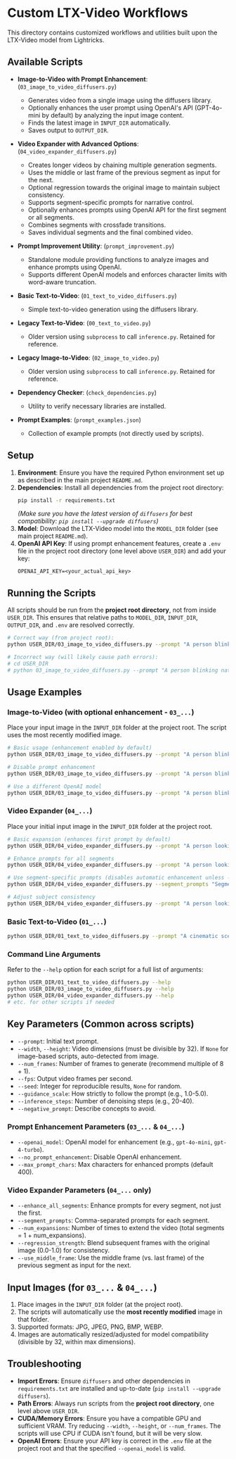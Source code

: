 # Custom LTX-Video Workflows

This directory contains customized workflows and utilities built upon the LTX-Video model from Lightricks.

## Available Scripts

- **Image-to-Video with Prompt Enhancement**: (`03_image_to_video_diffusers.py`)
  - Generates video from a single image using the diffusers library.
  - Optionally enhances the user prompt using OpenAI's API (GPT-4o-mini by default) by analyzing the input image content.
  - Finds the latest image in `INPUT_DIR` automatically.
  - Saves output to `OUTPUT_DIR`.

- **Video Expander with Advanced Options**: (`04_video_expander_diffusers.py`)
  - Creates longer videos by chaining multiple generation segments.
  - Uses the middle or last frame of the previous segment as input for the next.
  - Optional regression towards the original image to maintain subject consistency.
  - Supports segment-specific prompts for narrative control.
  - Optionally enhances prompts using OpenAI API for the first segment or all segments.
  - Combines segments with crossfade transitions.
  - Saves individual segments and the final combined video.

- **Prompt Improvement Utility**: (`prompt_improvement.py`)
  - Standalone module providing functions to analyze images and enhance prompts using OpenAI.
  - Supports different OpenAI models and enforces character limits with word-aware truncation.

- **Basic Text-to-Video**: (`01_text_to_video_diffusers.py`)
  - Simple text-to-video generation using the diffusers library.

- **Legacy Text-to-Video**: (`00_text_to_video.py`)
  - Older version using `subprocess` to call `inference.py`. Retained for reference.

- **Legacy Image-to-Video**: (`02_image_to_video.py`)
  - Older version using `subprocess` to call `inference.py`. Retained for reference.

- **Dependency Checker**: (`check_dependencies.py`)
  - Utility to verify necessary libraries are installed.

- **Prompt Examples**: (`prompt_examples.json`)
  - Collection of example prompts (not directly used by scripts).

## Setup

1.  **Environment**: Ensure you have the required Python environment set up as described in the main project `README.md`.
2.  **Dependencies**: Install all dependencies from the project root directory:
    ```bash
    pip install -r requirements.txt
    ```
    *(Make sure you have the latest version of `diffusers` for best compatibility: `pip install --upgrade diffusers`)*
3.  **Model**: Download the LTX-Video model into the `MODEL_DIR` folder (see main project `README.md`).
4.  **OpenAI API Key**: If using prompt enhancement features, create a `.env` file in the project root directory (one level above `USER_DIR`) and add your key:
    ```
    OPENAI_API_KEY=<your_actual_api_key>
    ```

## Running the Scripts

All scripts should be run from the **project root directory**, not from inside `USER_DIR`. This ensures that relative paths to `MODEL_DIR`, `INPUT_DIR`, `OUTPUT_DIR`, and `.env` are resolved correctly.

```bash
# Correct way (from project root):
python USER_DIR/03_image_to_video_diffusers.py --prompt "A person blinking naturally"

# Incorrect way (will likely cause path errors):
# cd USER_DIR
# python 03_image_to_video_diffusers.py --prompt "A person blinking naturally"
```

## Usage Examples

### Image-to-Video (with optional enhancement - `03_...`)

Place your input image in the `INPUT_DIR` folder at the project root. The script uses the most recently modified image.

```bash
# Basic usage (enhancement enabled by default)
python USER_DIR/03_image_to_video_diffusers.py --prompt "A person blinking naturally"

# Disable prompt enhancement
python USER_DIR/03_image_to_video_diffusers.py --prompt "A person blinking naturally" --no_prompt_enhancement

# Use a different OpenAI model
python USER_DIR/03_image_to_video_diffusers.py --prompt "A person blinking naturally" --openai_model gpt-4-turbo
```

### Video Expander (`04_...`)

Place your initial input image in the `INPUT_DIR` folder at the project root.

```bash
# Basic expansion (enhances first prompt by default)
python USER_DIR/04_video_expander_diffusers.py --prompt "A person looking around" --num_expansions 2

# Enhance prompts for all segments
python USER_DIR/04_video_expander_diffusers.py --prompt "A person looking around" --num_expansions 2 --enhance_all_segments

# Use segment-specific prompts (disables automatic enhancement unless --enhance_all_segments is used)
python USER_DIR/04_video_expander_diffusers.py --segment_prompts "Segment 1 prompt,Segment 2 prompt,Segment 3 prompt" --num_expansions 2

# Adjust subject consistency
python USER_DIR/04_video_expander_diffusers.py --prompt "A person looking around" --num_expansions 2 --regression_strength 0.4 --use_middle_frame
```

### Basic Text-to-Video (`01_...`)

```bash
python USER_DIR/01_text_to_video_diffusers.py --prompt "A cinematic scene description"
```

### Command Line Arguments

Refer to the `--help` option for each script for a full list of arguments:

```bash
python USER_DIR/01_text_to_video_diffusers.py --help
python USER_DIR/03_image_to_video_diffusers.py --help
python USER_DIR/04_video_expander_diffusers.py --help
# etc. for other scripts if needed
```

## Key Parameters (Common across scripts)

- `--prompt`: Initial text prompt.
- `--width`, `--height`: Video dimensions (must be divisible by 32). If `None` for image-based scripts, auto-detected from image.
- `--num_frames`: Number of frames to generate (recommend multiple of 8 + 1).
- `--fps`: Output video frames per second.
- `--seed`: Integer for reproducible results, `None` for random.
- `--guidance_scale`: How strictly to follow the prompt (e.g., 1.0-5.0).
- `--inference_steps`: Number of denoising steps (e.g., 20-40).
- `--negative_prompt`: Describe concepts to avoid.

### Prompt Enhancement Parameters (`03_...` & `04_...`)

- `--openai_model`: OpenAI model for enhancement (e.g., `gpt-4o-mini`, `gpt-4-turbo`).
- `--no_prompt_enhancement`: Disable OpenAI enhancement.
- `--max_prompt_chars`: Max characters for enhanced prompts (default 400).

### Video Expander Parameters (`04_...` only)

- `--enhance_all_segments`: Enhance prompts for every segment, not just the first.
- `--segment_prompts`: Comma-separated prompts for each segment.
- `--num_expansions`: Number of times to extend the video (total segments = 1 + num_expansions).
- `--regression_strength`: Blend subsequent frames with the original image (0.0-1.0) for consistency.
- `--use_middle_frame`: Use the middle frame (vs. last frame) of the previous segment as input for the next.

## Input Images (for `03_...` & `04_...`)

1. Place images in the `INPUT_DIR` folder (at the project root).
2. The scripts will automatically use the **most recently modified** image in that folder.
3. Supported formats: JPG, JPEG, PNG, BMP, WEBP.
4. Images are automatically resized/adjusted for model compatibility (divisible by 32, within max dimensions).

## Troubleshooting

- **Import Errors**: Ensure `diffusers` and other dependencies in `requirements.txt` are installed and up-to-date (`pip install --upgrade diffusers`).
- **Path Errors**: Always run scripts from the **project root directory**, one level above `USER_DIR`.
- **CUDA/Memory Errors**: Ensure you have a compatible GPU and sufficient VRAM. Try reducing `--width`, `--height`, or `--num_frames`. The scripts will use CPU if CUDA isn't found, but it will be very slow.
- **OpenAI Errors**: Ensure your API key is correct in the `.env` file at the project root and that the specified `--openai_model` is valid. 